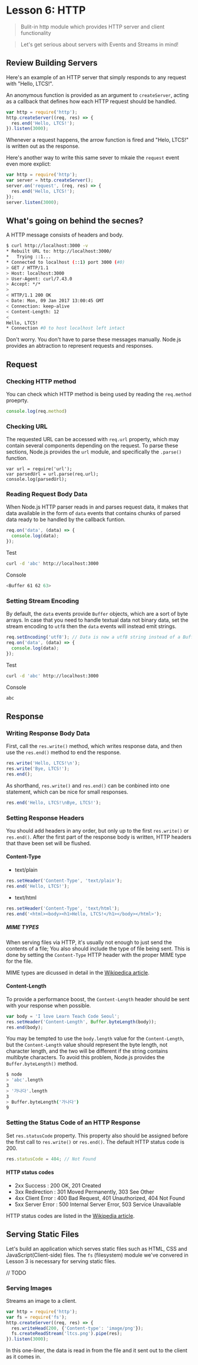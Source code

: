 # Lesson 6: HTTP

> Bulit-in http module which provides HTTP server and client functionality

> Let's get serious about servers with Events and Streams in mind!

## Review Building Servers

Here's an example of an HTTP server that simply responds to any request with "Hello, LTCS!".

An anonymous function is provided as an argument to `createServer`, acting as a callback that defines how each HTTP request should be handled.

```js
var http = require('http');
http.createServer((req, res) => {
  res.end('Hello, LTCS!');
}).listen(3000);
```
Whenever a request happens, the arrow function is fired and "Helo, LTCS!" is written out as the response.

Here's another way to write this same sever to mkaie the `request` event even more explict:

```js
var http = require('http');
var server = http.createServer();
server.on('request', (req, res) => {
  res.end('Hello, LTCS!');
});
server.listen(3000);
```

## What's going on behind the secnes?

A HTTP message consists of headers and body.

```bash
$ curl http://localhost:3000 -v
* Rebuilt URL to: http://localhost:3000/
*   Trying ::1...
* Connected to localhost (::1) port 3000 (#0)
> GET / HTTP/1.1
> Host: localhost:3000
> User-Agent: curl/7.43.0
> Accept: */*
>
< HTTP/1.1 200 OK
< Date: Mon, 09 Jan 2017 13:00:45 GMT
< Connection: keep-alive
< Content-Length: 12
<
Hello, LTCS!
* Connection #0 to host localhost left intact
```

Don't worry. You don't have to parse these messages manually.
Node.js provides an abtraction to represent requests and responses.

## Request

### Checking HTTP method

You can check which HTTP method is being used by reading the `req.method` proeprty.

```js
console.log(req.method)
```

### Checking URL

The requested URL can be accessed with `req.url` property, which may contain several components depending on the request.
To parse these sections, Node.js provides the `url` module, and specifically the `.parse()` function.
```
var url = require('url');
var parsedUrl = url.parse(req.url);
console.log(parsedUrl);
```

### Reading Request Body Data

When Node.js HTTP parser reads in and parses request data, it makes that data available in the form of `data` events that contains chunks of parsed data ready to be handled by the callback funtion.

```js
req.on('data', (data) => {
  console.log(data);
});
```

Test

```bash
curl -d 'abc' http://localhost:3000
```

Console

```bash
<Buffer 61 62 63>
```

### Setting Stream Encoding

By default, the `data` events provide `Buffer` objects, which are a sort of byte arrays. In case that you need to handle textual data not binary data, set the stream encoding to `utf8` then the `data` events will instead emit strings.

```js
req.setEncoding('utf8'); // Data is now a utf8 string instead of a Buffer
req.on('data', (data) => {
  console.log(data);
});
```

Test

```bash
curl -d 'abc' http://localhost:3000
```

Console

```bash
abc
```

## Response

### Writing Response Body Data

First, call the `res.write()` method, which writes response data, and then use the `res.end()` method to end the response.

```js
res.write('Hello, LTCS!\n');
res.write('Bye, LTCS!');
res.end();
```

As shorthand, `res.write()` and `res.end()` can be conbined into one statement, which can be nice for small responses.

```js
res.end('Hello, LTCS!\nBye, LTCS!');
```

### Setting Response Headers

You should add headers in any order, but only up to the first `res.write()` or `res.end()`. After the first part of the response body is written, HTTP headers that thave been set will be flushed.

#### Content-Type

- text/plain

```js
res.setHeader('Content-Type', 'text/plain');
res.end('Hello, LTCS!');
```

- text/html

```js
res.setHeader('Content-Type', 'text/html');
res.end('<html><body><h1>Hello, LTCS!</h1></body></html>');
```

##### MIME TYPES

When serving files via HTTP, it's usually not enough to just send the contents of a file;
You also should include the type of file being sent.
This is done by setting the `Content-Type` HTTP header with the proper MIME type for the file.

MIME types are dicussed in detail in the [Wikipedica article](https://en.wikipedia.org/wiki/MIME).


#### Content-Length

To provide a performance boost, the `Content-Length` header should be sent with your response when possible.

```js
var body = 'I love Learn Teach Code Seoul';
res.setHeader('Content-Length', Buffer.byteLength(body));
res.end(body);
```

You may be tempted to use the `body.length` value for the `Content-Length`, but the `Content-Length` value should represent the byte length, not character length, and the two will be different if the string contains multibyte characters. To avoid this problem, Node.js provides the `Buffer.byteLength()` method.

```bash
$ node
> 'abc'.length
3
> '가나다'.length
3
> Buffer.byteLength('가나다')
9
```

### Setting the Status Code of an HTTP Response

Set `res.statusCode` property. This property also should be assigned before the first call to `res.write()` or `res.end()`.
The default HTTP status code is 200.

```js
res.statusCode = 404; // Not Found
```

#### HTTP status codes

- 2xx Success : 200 OK, 201 Created
- 3xx Redirection : 301 Moved Permanently, 303 See Other
- 4xx Client Error : 400 Bad Request, 401 Unauthorized, 404 Not Found
- 5xx Server Error : 500 Internal Server Error, 503 Service Unavailable

HTTP status codes are listed in the [Wikipedia article](https://en.wikipedia.org/wiki/List_of_HTTP_status_codes).

## Serving Static Files

Let's build an application which serves static files such as HTML, CSS and JavaScript(Client-side) files.
The `fs` (filesystem) module we've convered in Lesson 3 is necessary for serving static files.

// TODO

### Serving Images

Streams an image to a client.

```js
var http = require('http');
var fs = require('fs');
http.createServer((req, res) => {
  res.writeHead(200, {'Content-type': 'image/png'});
  fs.createReadStream('ltcs.png').pipe(res);
}).listen(3000);
```

In this one-liner, the data is read in from the file and it sent out to the client as it comes in.
